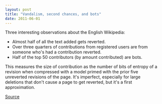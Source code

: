 ```yaml
---
layout: post
title: "Vandalism, second chances, and bots"
date: 2011-06-01
---
```


Three interesting observations about the English Wikipedia:

  * Almost half of all the text added gets reverted.
  * Over three quarters of contributions from registered users are from someone who's had a contribution reverted.
  * Half of the top 50 contributors (by amount contributed) are bots.
  
This measures the size of contribution as the number of bits of entropy of a revision when compressed with a model primed with the prior five unreverted revisions of the page. It's imperfect, especially for large deletions that don't cause a page to get reverted, but it's a first approximation.

[Source](/2011/05/26/who-writes-wikipedia.html)